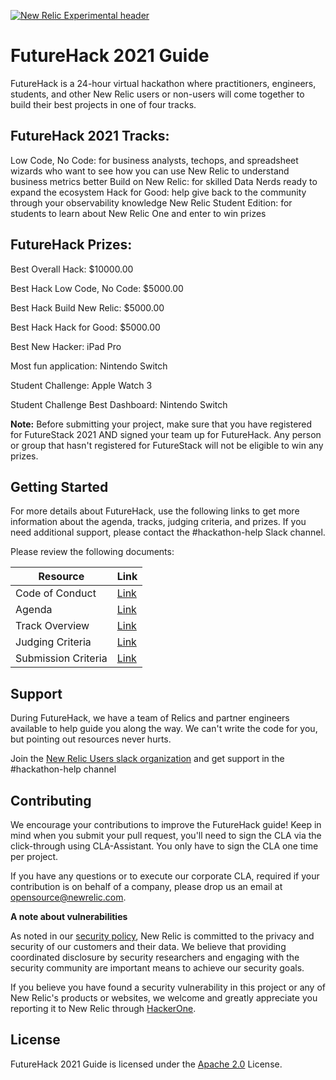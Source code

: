 [![New Relic Experimental header](https://github.com/newrelic/opensource-website/raw/master/src/images/categories/Experimental.png)](https://opensource.newrelic.com/oss-category/#new-relic-experimental)

# FutureHack 2021 Guide

FutureHack is a 24-hour virtual hackathon where practitioners, engineers, students, and other New Relic users or non-users will come together to build their best projects in one of four tracks.

## FutureHack 2021 Tracks:

Low Code, No Code: for business analysts, techops, and spreadsheet wizards who want to see how you can use New Relic to understand business metrics better
Build on New Relic: for skilled Data Nerds ready to expand the ecosystem
Hack for Good: help give back to the community through your observability knowledge
New Relic Student Edition:  for students to learn about New Relic One and enter to win prizes

## FutureHack Prizes:

Best Overall Hack: $10000.00

Best Hack Low Code, No Code: $5000.00

Best Hack Build New Relic: $5000.00

Best Hack Hack for Good: $5000.00

Best New Hacker: iPad Pro

Most fun application: Nintendo Switch

Student Challenge: Apple Watch 3

Student Challenge Best Dashboard: Nintendo Switch


__Note:__ Before submitting your project, make sure that you have registered for FutureStack 2021 AND signed your team up for FutureHack. Any person or group that hasn't registered for FutureStack will not be eligible to win any prizes.

## Getting Started

For more details about FutureHack, use the following links to get more information about the agenda, tracks, judging criteria, and prizes.  If you need additional support, please contact the #hackathon-help Slack channel.

Please review the following documents:

| Resource | Link |
|---|---|
| Code of Conduct| [Link](/CodeofConduct.md) |
| Agenda | [Link](/Agenda.md) |
| Track Overview | [Link](/TrackOverview.md) |
| Judging Criteria | [Link](/JudgingCriteria.md) |
| Submission Criteria | [Link](/SubmissionCriteria.md) |

## Support

During FutureHack, we have a team of Relics and partner engineers available to help guide you along the way. We can't write the code for you, but pointing out resources never hurts.

Join the [New Relic Users slack organization](https://join.slack.com/t/newrelicusers/shared_invite/zt-dh3gka4g-hxFc2GZ4PTXnarex27ZbUQ) and get support in the #hackathon-help channel


## Contributing
We encourage your contributions to improve the FutureHack guide! Keep in mind when you submit your pull request, you'll need to sign the CLA via the click-through using CLA-Assistant. You only have to sign the CLA one time per project.

If you have any questions or to execute our corporate CLA, required if your contribution is on behalf of a company,  please drop us an email at opensource@newrelic.com.

**A note about vulnerabilities**

As noted in our [security policy](../../security/policy), New Relic is committed to the privacy and security of our customers and their data. We believe that providing coordinated disclosure by security researchers and engaging with the security community are important means to achieve our security goals.

If you believe you have found a security vulnerability in this project or any of New Relic's products or websites, we welcome and greatly appreciate you reporting it to New Relic through [HackerOne](https://hackerone.com/newrelic).

## License
FutureHack 2021 Guide is licensed under the [Apache 2.0](http://apache.org/licenses/LICENSE-2.0.txt) License.

